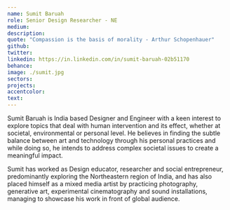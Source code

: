 ```yaml
---
name: Sumit Baruah
role: Senior Design Researcher - NE
medium:
description:
quote: "Compassion is the basis of morality - Arthur Schopenhauer"
github:
twitter:
linkedin: https://in.linkedin.com/in/sumit-baruah-02b51170
behance:
image: ./sumit.jpg
sectors:
projects:
accentcolor:
text: 
---
```

Sumit Baruah is India based Designer and Engineer with a keen interest to explore topics that deal with human intervention and its effect, whether at societal, environmental or personal level. He believes in finding the subtle balance between art and technology through his personal practices and while doing so, he intends to address complex societal issues to create a meaningful impact. 

Sumit has worked as Design educator, researcher and social entrepreneur, predominantly exploring the Northeastern region of India, and has also placed himself as a mixed media artist by practicing photography, generative art, experimental cinematography and sound installations, managing to showcase his work in front of global audience. 
